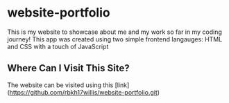 # website-portfolio
 This is my website to showcase about me and my work so far in my coding journey! This app was created using two simple frontend langauges: HTML and CSS with a touch of JavaScript
 
## Where Can I Visit This Site?
The website can be visited using this [link] (https://github.com/rbkh17willis/website-portfolio.git)
